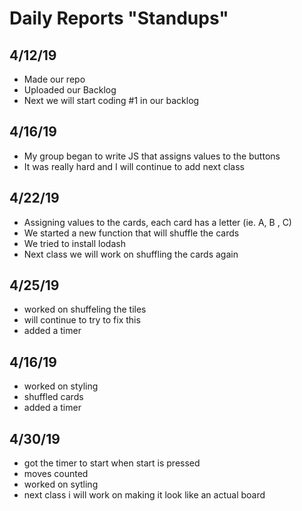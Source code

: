 # Daily Reports "Standups"

## 4/12/19
- Made our repo
- Uploaded our Backlog
- Next we will start coding #1 in our backlog

## 4/16/19
- My group began to write JS that assigns values to the buttons
- It was really hard and I will continue to add next class

## 4/22/19

- Assigning values to the cards, each card has a letter (ie. A, B , C)
- We started a new function that will shuffle the cards
- We tried to install lodash
- Next class we will work on shuffling the cards again

## 4/25/19
- worked on shuffeling the tiles 
- will continue to try to fix this 
- added a timer

## 4/16/19
- worked on styling
- shuffled cards 
- added a timer

## 4/30/19
- got the timer to start when start is pressed 
- moves counted 
- worked on sytling 
- next class i will work on making it look like an actual board
